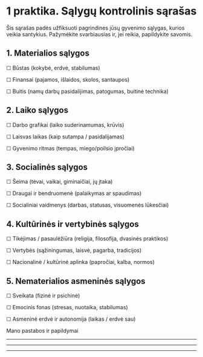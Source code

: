 # 1 praktika. Sąlygų kontrolinis sąrašas

Šis sąrašas padės užfiksuoti pagrindines jūsų gyvenimo sąlygas, kurios veikia santykius. Pažymėkite svarbiausias ir, jei reikia, papildykite savomis.

## 1. Materialios sąlygos

☐ Būstas (kokybė, erdvė, stabilumas)

☐ Finansai (pajamos, išlaidos, skolos, santaupos)

☐ Buitis (namų darbų pasidalijimas, patogumas, buitinė technika)

## 2. Laiko sąlygos

☐ Darbo grafikai (laiko suderinamumas, krūvis)

☐ Laisvas laikas (kaip sutampa / pasidalijamas)

☐ Gyvenimo ritmas (tempas, miego/poilsio įpročiai)

## 3. Socialinės sąlygos

☐ Šeima (tėvai, vaikai, giminaičiai, jų įtaka)

☐ Draugai ir bendruomenė (palaikymas ar spaudimas)

☐ Socialiniai vaidmenys (darbas, statusas, visuomenės lūkesčiai)

## 4. Kultūrinės ir vertybinės sąlygos

☐ Tikėjimas / pasaulėžiūra (religija, filosofija, dvasinės praktikos)

☐ Vertybės (sąžiningumas, laisvė, pagarba, tradicijos)

☐ Nacionalinė / kultūrinė aplinka (papročiai, kalba, normos)

## 5. Nematerialios asmeninės sąlygos

☐ Sveikata (fizinė ir psichinė)

☐ Emocinis fonas (stresas, nuotaika, stabilumas)

☐ Asmeninė erdvė ir autonomija (laikas / erdvė sau)

Mano pastabos ir papildymai
____________________________________________________________
____________________________________________________________
____________________________________________________________
